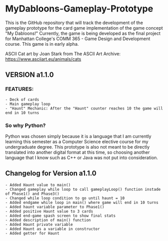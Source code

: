 # MyDabloons-Gameplay-Prototype
This is the GitHub repository that will track the development of the gameplay prototype for the card game implementation of the game concept "My Dabloons!" Currently, the game is being developed as the final project for Manhattan College's COMM 365 - Game Design and Development course. This game is in early alpha.

ASCII Cat art by Joan Stark from The ASCII Art Archive: https://www.asciiart.eu/animals/cats

## VERSION a1.1.0

### FEATURES:
    - Deck of cards
    - Main gameplay loop
    - "Haunt" Mechanic: After the "Haunt" counter reaches 10 the game will end in 10 turns
    
### So why Python?
Python was chosen simply because it is a language that I am currently learning this semester as a Computer Science elective course for my undergraduate degree. This prototype is also not meant to be directly translated into another digital format at this time, so choosing another language that I know such as C++ or Java was not put into consideration.

## Changelog for Version a1.1.0
    - Added Haunt value to main()
    - Changed gameplay while loop to call gameplayLoop() function instade of Phase1() and Phase3()
    - Changed while loop condition to go until haunt = 10
    - Added endgame while loop in main() where game will end in 10 turns
    - Added haunt variable parameter to Phase1()
    - Added positive Haunt value to 3 cards
    - Added end-game spash screen to show final stats
    - Added description of main() function
    - Added Haunt private variable
    - Added Haunt as a variable in constructor
    - Added getter for Haunt
